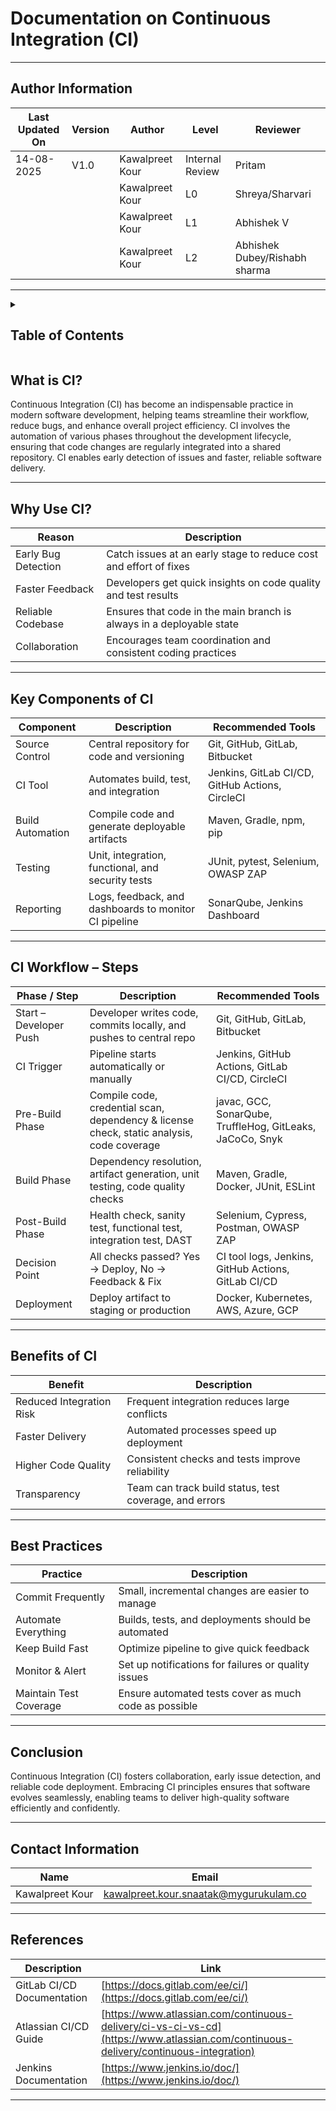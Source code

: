 # Documentation on Continuous Integration (CI)


---

## Author Information
| Last Updated On | Version | Author           | Level           | Reviewer               |
|-----------------|---------|------------------|-----------------|------------------------|
| 14-08-2025      | V1.0    | Kawalpreet Kour  | Internal Review | Pritam                 |
|                 |         | Kawalpreet Kour  | L0              | Shreya/Sharvari        |
|                 |         | Kawalpreet Kour  | L1              | Abhishek V             |
|                 |         | Kawalpreet Kour  | L2              | Abhishek Dubey/Rishabh sharma |

---
<details>
  <summary><H2><strong>Table of Contents</strong></H2></summary>

- [What is CI?](#what-is-ci)
- [Why CI is Needed](#why-ci-is-needed)
- [Key Components of CI](#key-components-of-ci)
- [CI Workflow](#ci-workflow)
- [Benefits of CI](#benefits-of-ci)
- [Best Practices](#best-practices)
- [Conclusion](#7-conclusion)
- [Contact Information](#contact-information)
- [References](#references)

</details>



## What is CI?

Continuous Integration (CI) has become an indispensable practice in modern software development, helping teams streamline their workflow, reduce bugs, and enhance overall project efficiency. CI involves the automation of various phases throughout the development lifecycle, ensuring that code changes are regularly integrated into a shared repository. CI enables early detection of issues and faster, reliable software delivery.

---

## Why Use CI?

| Reason                          | Description                                                                 |
|---------------------------------|-----------------------------------------------------------------------------|
| Early Bug Detection             | Catch issues at an early stage to reduce cost and effort of fixes           |
| Faster Feedback                 | Developers get quick insights on code quality and test results              |
| Reliable Codebase               | Ensures that code in the main branch is always in a deployable state       |
| Collaboration                   | Encourages team coordination and consistent coding practices               |

---

## Key Components of CI

| Component               | Description                                                                 | Recommended Tools                         |
|-------------------------|-----------------------------------------------------------------------------|------------------------------------------|
| Source Control           | Central repository for code and versioning                                 | Git, GitHub, GitLab, Bitbucket           |
| CI Tool                  | Automates build, test, and integration                                     | Jenkins, GitLab CI/CD, GitHub Actions, CircleCI |
| Build Automation         | Compile code and generate deployable artifacts                              | Maven, Gradle, npm, pip                  |
| Testing                  | Unit, integration, functional, and security tests                           | JUnit, pytest, Selenium, OWASP ZAP       |
| Reporting                | Logs, feedback, and dashboards to monitor CI pipeline                        | SonarQube, Jenkins Dashboard             |

---

## CI Workflow – Steps

| Phase / Step            | Description                                                                 | Recommended Tools                         |
|-------------------------|-----------------------------------------------------------------------------|------------------------------------------|
| Start – Developer Push  | Developer writes code, commits locally, and pushes to central repo          | Git, GitHub, GitLab, Bitbucket           |
| CI Trigger              | Pipeline starts automatically or manually                                    | Jenkins, GitHub Actions, GitLab CI/CD, CircleCI |
| Pre-Build Phase         | Compile code, credential scan, dependency & license check, static analysis, code coverage | javac, GCC, SonarQube, TruffleHog, GitLeaks, JaCoCo, Snyk |
| Build Phase             | Dependency resolution, artifact generation, unit testing, code quality checks | Maven, Gradle, Docker, JUnit, ESLint    |
| Post-Build Phase        | Health check, sanity test, functional test, integration test, DAST          | Selenium, Cypress, Postman, OWASP ZAP   |
| Decision Point          | All checks passed? Yes → Deploy, No → Feedback & Fix                         | CI tool logs, Jenkins, GitHub Actions, GitLab CI/CD |
| Deployment              | Deploy artifact to staging or production                                    | Docker, Kubernetes, AWS, Azure, GCP     |

---

## Benefits of CI

| Benefit                        | Description                                                                 |
|--------------------------------|-----------------------------------------------------------------------------|
| Reduced Integration Risk       | Frequent integration reduces large conflicts                                |
| Faster Delivery                 | Automated processes speed up deployment                                     |
| Higher Code Quality             | Consistent checks and tests improve reliability                             |
| Transparency                    | Team can track build status, test coverage, and errors                     |

---

## Best Practices

| Practice                        | Description                                                                 |
|---------------------------------|-----------------------------------------------------------------------------|
| Commit Frequently               | Small, incremental changes are easier to manage                             |
| Automate Everything             | Builds, tests, and deployments should be automated                          |
| Keep Build Fast                  | Optimize pipeline to give quick feedback                                    |
| Monitor & Alert                  | Set up notifications for failures or quality issues                         |
| Maintain Test Coverage           | Ensure automated tests cover as much code as possible                        |

---

## Conclusion

Continuous Integration (CI) fosters collaboration, early issue detection, and reliable code deployment. Embracing CI principles ensures that software evolves seamlessly, enabling teams to deliver high-quality software efficiently and confidently.

---
## Contact Information

| Name             | Email                          |
|------------------|--------------------------------|
| Kawalpreet Kour  | kawalpreet.kour.snaatak@mygurukulam.co |

---

## References

| Description                     | Link                                                                                          |
|---------------------------------|-----------------------------------------------------------------------------------------------|
| GitLab CI/CD Documentation       | [https://docs.gitlab.com/ee/ci/](https://docs.gitlab.com/ee/ci/)                             |
| Atlassian CI/CD Guide            | [https://www.atlassian.com/continuous-delivery/ci-vs-ci-vs-cd](https://www.atlassian.com/continuous-delivery/continuous-integration) |
| Jenkins Documentation            | [https://www.jenkins.io/doc/](https://www.jenkins.io/doc/)                                   |





---
